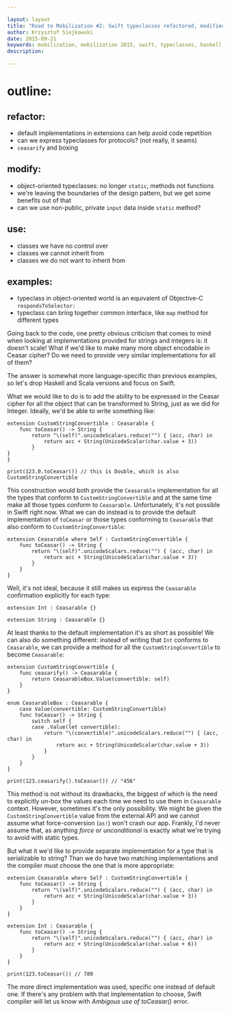 ```yaml
---

layout: layout
title: "Road to Mobilization #2: Swift typeclasses refactored, modified and used"
author: Krzysztof Siejkowski
date: 2015-09-21
keywords: mobilization, mobilization 2015, swift, typeclasses, haskell, scala, typeclasses in swift
description: 

---
```


# outline:

## refactor:
* default implementations in extensions can help avoid code repetition
* can we express typeclasses for protocols? (not really, it seams)
* `ceasarify` and boxing

## modify:
* object-oriented typeclasses: no longer `static`,  methods not functions
* we're leaving the boundaries of the design pattern, but we get some benefits out of that
* can we use non-public, private `input` data inside `static` method?

## use:
* classes we have no control over
* classes we cannot inherit from
* classes we do not want to inherit from

## examples:
* typeclass in object-oriented world is an equivalent of Objective-C `respondsToSelector:`
* typeclass can bring together common interface, like `map` method for different types

Going back to the code, one pretty obvious criticism that comes to mind when looking at implementations provided for strings and integers is: it doesn't scale! What if we'd like to make many more object encodable in Ceasar cipher? Do we need to provide very similar implementations for all of them? 

The answer is somewhat more language-specific than previous examples, so let's drop Haskell and Scala versions and focus on Swift.

What we would like to do is to add the ability to be expressed in the Ceasar cipher for all the object that can be transformed to String, just as we did for Integer. Ideally, we'd be able to write something like:

    extension CustomStringConvertible : Ceasarable {
        func toCeasar() -> String {
            return "\(self)".unicodeScalars.reduce("") { (acc, char) in
                return acc + String(UnicodeScalar(char.value + 3))
            }
	}
    }

    print(123.0.toCeasar()) // this is Double, which is also CustomStringConvertible

This construction would both provide the `Ceasarable` implementation for all the types that conform to `CustomStringConvertible` and at the same time make all those types conform to `Ceasarable`. Unfortunately, it's not possible in Swift right now. What we can do instead is to provide the default implementation of `toCeasar` or those types conforming to `Ceasarable` that also conform to `CustomStringConvertible`:

    extension Ceasarable where Self : CustomStringConvertible {
        func toCeasar() -> String {
            return "\(self)".unicodeScalars.reduce("") { (acc, char) in
                return acc + String(UnicodeScalar(char.value + 3))
            }
        }
    }

Well, it's not ideal, because it still makes us express the `Ceasarable` confirmation explicitly for each type:

    extension Int : Ceasarable {}
    
    extension String : Ceasarable {}

At least thanks to the default implementation it's as short as possible! We can also do something different: instead of writing that `Int` conforms to `Ceasarable`, we can provide a method for all the `CustomStringConvertible` to become `Ceasarable`:

    extension CustomStringConvertible {
        func ceasarify() -> Ceasarable {
            return CeasarableBox.Value(convertible: self)
        }
    }
    
    enum CeasarableBox : Ceasarable {
        case Value(convertible: CustomStringConvertible)
        func toCeasar() -> String {
            switch self {
            case .Value(let convertible):
                return "\(convertible)".unicodeScalars.reduce("") { (acc, char) in
                    return acc + String(UnicodeScalar(char.value + 3))
                }
            }
        }
    }

    print(123.ceasarify().toCeasar()) // "456"

This method is not without its drawbacks, the biggest of which is the need to explicitly un-box the values each time we need to use them in `Ceasarable` context. However, sometimes it's the only possibility. We might be given the `CustomStringConvertible` value from the external API and we cannot assume what force-conversion (`as!`) won't crash our app. Frankly, I'd never assume that, as anything _force_ or _unconditional_ is exactly what we're trying to avoid with static types.

But what it we'd like to provide separate implementation for a type that is serializable to string? Than we do have two matching implementations and the compiler must choose the one that is more appropriate:

    extension Ceasarable where Self : CustomStringConvertible {
        func toCeasar() -> String {
            return "\(self)".unicodeScalars.reduce("") { (acc, char) in
                return acc + String(UnicodeScalar(char.value + 3))
            }
        }
    }
    
    extension Int : Ceasarable {
        func toCeasar() -> String {
            return "\(self)".unicodeScalars.reduce("") { (acc, char) in
                return acc + String(UnicodeScalar(char.value + 6))
            }
        }
    }
    
    print(123.toCeasar()) // 789

The more direct implementation was used, specific one instead of default one. If there's any problem with that implementation to choose, Swift compiler will let us know with _Ambigous use of toCeasar()_ error.


